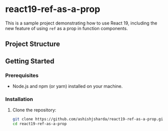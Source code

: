 # react19-ref-as-a-prop

This is a sample project demonstrating how to use React 19, including the new feature of using `ref` as a prop in function components.

## Project Structure


## Getting Started

### Prerequisites

- Node.js and npm (or yarn) installed on your machine.

### Installation

1. Clone the repository:

   ```sh
   git clone https://github.com/ashishjsharda/react19-ref-as-a-prop.git
   cd react19-ref-as-a-prop
